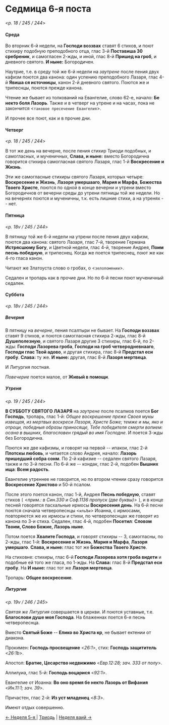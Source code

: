 
# Седмица 6-я поста

<*p. 18 / 245 / 244*>

#### Среда

Во вторник 6-й недели, на **Господи воззвах** ставят 6 стихов, и поют стихиру подобную преподобного отца, 
глас 3-й **Поставиша 30 сребреник**, и самогласен 2-жды, и иной, глас 8-й **Пришед на гроб**, и 
дневного святого. **И ныне:** Богородичен. 

Наутрие, т.е. в среду той же 6-й недели на *заутрене* после пения двух кафизм поются два канона: 
один успению преподобного Лазаря, глас 4-й **Явиша ся источницы**, канон 2-й дневного святого. 
Поются же и трипеснцы, поются прежде канона. 

Чтение же бывает из толкований на Евангелие, слово 62-е, начало: **Бе некто боля Лазорь**. Также и 
в четверг на утрене и на часах, пока не закончится <`таковое пресечение Евангелия`>. 

И прочее все поют, как и в прочие дни.  

#### Четверг

<*p. 18 / 245 / 244*>

В тот же день на вечерне, после пения стихир Триоди подобных, и самогласных, и мученичных, 
**Слава, и ныне:** вместо Богородична говорится стихира самогласная святого Лазаря, глас 1-й 
**Воскресение и Жизнь**. 

Эти же самогласные стихиры святого Лазаря, которых четыре: **Воскресение и Жизнь**,  **Лазоря умершааго**, 
**Мария и Марфа**, **Божества Твоего Христе**, поются по одной в конце вечерни и утрени вместо 
Богородичнов от вечерни среды до утрени пятницы той же недели. Но на вечернях поются и мученичны, 
т.к. есть лишние стихи, а на утренях -- нет.  

#### Пятница

<*p. 18v / 245 / 244*>

В пятницу той же 6-й недели на утрени после пения двух кафизм, поются два канона: святого Лазаря, 
глас 7-й, творение Германа **Истрясшюму Богу**, и Цветной недели, глас 4-й, творение Андрея, 
**Поим песнь победную**, и трипеснец. Когда же поется трипеснец, поют же как 4-го гласа канон. 

Читают же Златоуста слово о гробах, о <`зелопомянии`>. 

Седален и тропарь как в прочие дни. Но по 6-й песни поют мученичный седален. 

#### Суббота

<*p. 18v / 245 / 244*>

##### Вечерня

В пятницу на *вечерне*, пения псалтыри не бывает. На **Господи воззвах** ставят 9 стихов, и поются 
самогласная стихира 2-жды, глас 8-й **Душеполезную**, и святого Лазаря другие 3 стихиры, глас 6-й, по 2-жды: 
**Господи Лазорева гроба**, **Господи на гроб четверодневнааго**, **Господи глас Твой адово**, и другая 
стихира, глас 8-й **Предстал еси гробу**. **Слава:** ту же. **И ныне:** другая, глас 8-й **Лазоря мертвеца**. 

И Литургия постная. 

*Повечерие* поется малое, от **Живый в помощи**.

##### Утреня

<*p. 19 / 245 / 244*>

**В СУББОТУ СВЯТОГО ЛАЗАРЯ** на *заутрене* после псалмов поется **Бог Господь**, тропарь, глас 1-й: 
*Общее воскрешение преже Своея мукы извещая, из мертвых воскреси Лазоря, Христе Боже; темже и мы, 
яко и отроци, победныя образы приносяще, Тебе победителя смерти вопием: осана в вышних, благословен 
грядый во имя Господне*. И поется 3-жды без Богородична. 

Поются же две кафизмы, и говорят на первой -- ипакои, глас 2-й **Плотскы любовь**, и читается слово 
Андрея, начало: **Лазорь пришедший собра сонм**. 
По 2-й кафизме -- седален святого Лазаря, также и по 3-й песни. 
По 6-й же -- кондак, глас 2-й, подобен **Вышних ища**: **Всем радость**. 

Евангелие утреннее не говорится, но по втором чтении сразу говорится **Воскресение Христово** 
и 50-й псалом. 

После этого поется канон, глас 1-й, Андрея **Песнь победную**, ставят стихов 
`[` <*прим.: в Син.330 и Соф.1136 пропуск (две буквы)*> `]`, и в конце песней говорятся пасхальные 
ирмосы **Воскресения день**. 
На 6-й песни поются сначала четверопеснцы <`ильѢи`> Иоанна, с ирмосами, повторяются же их ирмосы и стихи, 
по четверопеснцах же говорят из канона по 3-и стиха. 
Седален, глас 4-й, подобен **Посетил**: **Словом Твоим, Слово Божие, Лазорь ныне**. 

Потом поется **Хвалите Господа**, и говорят стихиры -- 3, самогласны, по 2-жды, глас 1-й: **Воскресение и Жизнь**, 
**Мария и Марфа**, **Лазоря умершаго**. **Слава, и ныне:** глас тот же **Божества Твоего Христе**. 

На стиховне: стихиры, глас 6-й **Господи Лазорева хотя гроба видети** и подобные ей того же гласа, по 1-жды. 
На **Слава:** глас 8-й **Предстал еси гробу**. На **И ныне:** глас тот же **Лазоря мертвеца**. 

Тропарь: **Общее воскресение**.

##### Литургия

<*p. 19v / 246 / 245*>

*Святая же Литургия* совершается в церкви. И поются уставные, т.е. **Благослови душе моя Господа**. 
На блаженнах поется 6-я песнь четверопеснца. 

Вместо **Святый Боже** -- **Елико во Христа кр**, не бывает ектении от диакона. 

Прокимен: **Господь просвещение** <*26:1*>, стих: **Господь защититель** <*26:1b*>. 
 
Апостол: **Братие, Цесарство недвижимо** <*Евр.12:28; зач. 333 от полу*>. 

Аллилуиа, глас 5-й: **Господь воцарися** <*92:1*>. 
 
Евангелие от Иоанна: **Во оно время бе некто Лазорь от Вифания** <*Ин.11:1; зач. 39*>.  

Причастен, глас 2-й: **Из уст младенец** <*8:3*>. 

Имеют отдых совершенно.

[← Неделя 5-я ](A_16_AST_sunday5.md) | [Триодь](README.md#6-я-седмица) | [Неделя ваий →](A_18_AST_sunday6_palm.md)
